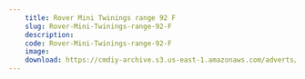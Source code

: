```yaml
---
    title: Rover Mini Twinings range 92 F
    slug: Rover-Mini-Twinings-range-92-F
    description:
    code: Rover-Mini-Twinings-range-92-F
    image:
    download: https://cmdiy-archive.s3.us-east-1.amazonaws.com/adverts/documents/Rover+Mini+Twinings+range+92+F.pdf
---
```

<!-- Content of the page -->

##
        